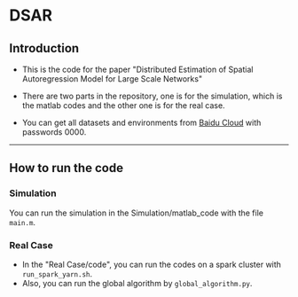 # DSAR

## Introduction

- This is the code for the paper "Distributed Estimation of Spatial Autoregression Model for Large Scale Networks"

- There are two parts in the repository, one is for the simulation, which is the matlab codes and the other one is for the real case.

- You can get all datasets and environments from [Baidu Cloud](https://pan.baidu.com/s/1Nughl0MSXKfZB1Z9yOMJ9A?pwd=0000) with passwords 0000.

-----

## How to run the code

### Simulation

You can run the simulation in the Simulation/matlab_code with the file `main.m`.

### Real Case

- In the "Real Case/code", you can run the codes on a spark cluster with `run_spark_yarn.sh`.
- Also, you can run the global algorithm by `global_algorithm.py`.
